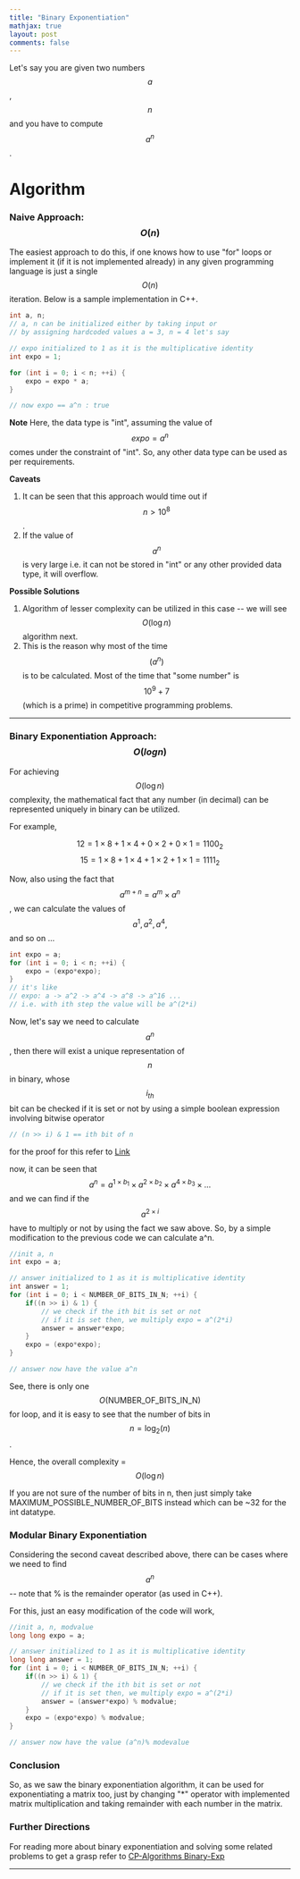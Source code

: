 ```yaml
---
title: "Binary Exponentiation"
mathjax: true
layout: post
comments: false
---
```


Let's say you are given two numbers $$a$$, $$n$$ and you have to compute $$a^n$$.

# Algorithm

### Naive Approach: $$O(n)$$
The easiest approach to do this, if one knows how to use "for" loops or implement it (if it is not implemented already) in any given programming language is just a single $$O(n)$$ iteration. Below is a sample implementation in C++.

```cpp
int a, n;
// a, n can be initialized either by taking input or
// by assigning hardcoded values a = 3, n = 4 let's say

// expo initialized to 1 as it is the multiplicative identity
int expo = 1;

for (int i = 0; i < n; ++i) {
    expo = expo * a;
}

// now expo == a^n : true
```
<b>Note</b> 
Here, the data type is "int", assuming the value of $$expo = a^n$$ comes under the constraint of "int". So, any other data type can be used as per requirements.

<b>Caveats</b> 
1. It can be seen that this approach would time out if $$n > 10^8$$.
2. If the value of $$a^n$$ is very large i.e. it can not be stored in "int" or any other provided data type, it will overflow.

<b>Possible Solutions</b>
1. Algorithm of lesser complexity can be utilized in this case -- we will see $$O(\log n)$$ algorithm next.
2. This is the reason why most of the time $$(a^n)%(some\ number)$$ is to be calculated. Most of the time that "some number" is $$10^9 + 7$$ (which is a prime) in competitive programming problems.

-----
### Binary Exponentiation Approach: $$O(log n)$$
For achieving $$O(\log n)$$ complexity, the mathematical fact that any number (in decimal) can be represented uniquely in binary can be utilized.

For example,

$$12 = 1 \times 8 + 1 \times 4 + 0 \times 2 + 0 \times 1 = 1100_{2}$$
$$15 = 1 \times 8 + 1 \times 4 + 1 \times 2 + 1 \times 1 = 1111_{2}$$

Now, also using the fact that $$a^{m + n} = a^m \times a^n$$, we can calculate the values of $$a^1, a^2, a^4,$$ and so on ...

```cpp
int expo = a;
for (int i = 0; i < n; ++i) {
    expo = (expo*expo);
}
// it's like
// expo: a -> a^2 -> a^4 -> a^8 -> a^16 ...
// i.e. with ith step the value will be a^(2*i)
```

Now, let's say we need to calculate $$a^n$$, then there will exist a unique representation of $$n$$ in binary, whose $$i_{th}$$ bit can be checked if it is set or not by using a simple boolean expression involving bitwise operator

```cpp
// (n >> i) & 1 == ith bit of n
```
for the proof for this refer to [Link](https://codeforwin.org/2016/01/c-program-to-get-value-of-nth-bit-of-number.html)

now, it can be seen that $$a^n = a^{1 \times b_1} \times a^{2 \times b_2} \times a^{4 \times b_3} \times ...$$ and we can find if the $$a^{2 \times i}$$ have to multiply or not by using the fact we saw above. So, by a simple modification to the previous code we can calculate a^n.

```cpp
//init a, n
int expo = a;

// answer initialized to 1 as it is multiplicative identity
int answer = 1;
for (int i = 0; i < NUMBER_OF_BITS_IN_N; ++i) {
    if((n >> i) & 1) {
        // we check if the ith bit is set or not
        // if it is set then, we multiply expo = a^(2*i)
        answer = answer*expo;
    }  
    expo = (expo*expo);
}

// answer now have the value a^n
```

See, there is only one $$O(\text{NUMBER_OF_BITS_IN_N})$$ for loop, and it is easy to see that the number of bits in $$n = \log_{2}(n)$$.

Hence, the overall complexity = $$O(\log{n})$$

If you are not sure of the number of bits in n, then just simply take MAXIMUM_POSSIBLE_NUMBER_OF_BITS instead which can be \~32 for the int datatype.

### Modular Binary Exponentiation
Considering the second caveat described above, there can be cases where we need to find $$a^n % (some value)$$ -- note that % is the remainder operator (as used in C++).

For this, just an easy modification of the code will work,
```cpp
//init a, n, modvalue
long long expo = a;

// answer initialized to 1 as it is multiplicative identity
long long answer = 1;
for (int i = 0; i < NUMBER_OF_BITS_IN_N; ++i) {
    if((n >> i) & 1) {
        // we check if the ith bit is set or not
        // if it is set then, we multiply expo = a^(2*i)
        answer = (answer*expo) % modvalue;
    }  
    expo = (expo*expo) % modvalue;
}

// answer now have the value (a^n)% modevalue
```

### Conclusion
So, as we saw the binary exponentiation algorithm, it can be used for exponentiating a matrix too, just by changing "\*" operator with implemented matrix multiplication and taking remainder with each number in the matrix.

### Further Directions
For reading more about binary exponentiation and solving some related problems to get a grasp refer to [CP-Algorithms Binary-Exp](https://cp-algorithms.com/algebra/binary-exp.html)

-----------------
